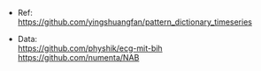 - Ref:   
https://github.com/yingshuangfan/pattern_dictionary_timeseries  

- Data:  
https://github.com/physhik/ecg-mit-bih    
https://github.com/numenta/NAB    
